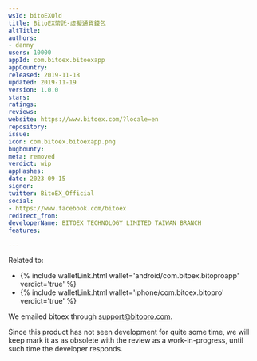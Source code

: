```yaml
---
wsId: bitoEXOld
title: BitoEX幣託-虛擬通貨錢包
altTitle: 
authors:
- danny
users: 10000
appId: com.bitoex.bitoexapp
appCountry: 
released: 2019-11-18
updated: 2019-11-19
version: 1.0.0
stars: 
ratings: 
reviews: 
website: https://www.bitoex.com/?locale=en
repository: 
issue: 
icon: com.bitoex.bitoexapp.png
bugbounty: 
meta: removed
verdict: wip
appHashes: 
date: 2023-09-15
signer: 
twitter: BitoEX_Official
social:
- https://www.facebook.com/bitoex
redirect_from: 
developerName: BITOEX TECHNOLOGY LIMITED TAIWAN BRANCH
features: 

---
```


Related to: 

- {% include walletLink.html wallet='android/com.bitoex.bitoproapp' verdict='true' %}
- {% include walletLink.html wallet='iphone/com.bitoex.bitopro' verdict='true' %}

We emailed bitoex through support@bitopro.com. 

Since this product has not seen development for quite some time, we will keep mark it as as obsolete with the review as a work-in-progress, until such time the developer responds.
